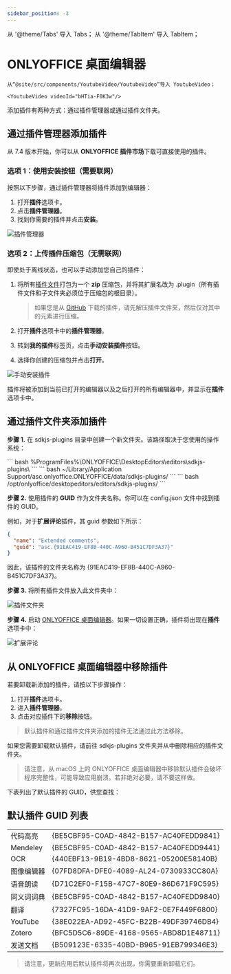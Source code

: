 ```yaml
---
sidebar_position: -3
---
```


从 '@theme/Tabs' 导入 Tabs；
从 '@theme/TabItem' 导入 TabItem；

# ONLYOFFICE 桌面编辑器

```mdx-code-block
从“@site/src/components/YoutubeVideo/YoutubeVideo”导入 YoutubeVideo；

<YoutubeVideo videoId="bHTia-F0K3w"/>
```

添加插件有两种方式：通过插件管理器或通过插件文件夹。

## 通过插件管理器添加插件

从 7.4 版本开始，你可以从 **ONLYOFFICE 插件市场**下载可直接使用的插件。

### 选项 1：使用安装按钮（需要联网）

按照以下步骤，通过插件管理器将插件添加到编辑器：

1. 打开**插件**选项卡。
2. 点击**插件管理器**。
3. 找到你需要的插件并点击**安装**。

![插件管理器](/assets/images/plugins/desktop-plugin-manager.png)

### 选项 2：上传插件压缩包（无需联网）

即使处于离线状态，也可以手动添加您自己的插件：

1. 将所有[插件文件](../../structure/manifest/manifest.md)打包为一个 **zip** 压缩包，并将其扩展名改为 .plugin（所有插件文件和子文件夹必须位于压缩包的根目录）。

   > 如果您是从 [GitHub](https://github.com/ONLYOFFICE/sdkjs-plugins) 下载的插件，请先解压插件文件夹，然后仅对其中的元素进行压缩。

2. 打开**插件**选项卡中的**插件管理器**。

3. 转到**我的插件**标签页，点击**手动安装插件**按钮。

4. 选择你创建的压缩包并点击**打开**。

![手动安装插件](/assets/images/plugins/install-manually.png)

插件将被添加到当前已打开的编辑器以及之后打开的所有编辑器中，并显示在**插件**选项卡中。

## 通过插件文件夹添加插件

**步骤 1.** 在 sdkjs-plugins 目录中创建一个新文件夹。该路径取决于您使用的操作系统：

<Tabs>
  <TabItem value="win" label="Windows">
      ``` bash
      %ProgramFiles%\ONLYOFFICE\DesktopEditors\editors\sdkjs-plugins\
      ```
  </TabItem>
  <TabItem value="mac" label="macOS">
      ``` bash
      ~/Library/Application Support/asc.onlyoffice.ONLYOFFICE/data/sdkjs-plugins/
      ```
  </TabItem>
  <TabItem value="lin" label="Linux">
      ``` bash
      /opt/onlyoffice/desktopeditors/editors/sdkjs-plugins/
      ```
  </TabItem>
</Tabs>

**步骤 2.** 使用插件的 **GUID** 作为文件夹名称。你可以在 config.json 文件中找到插件的 GUID。

例如，对于**扩展评论**插件，其 guid 参数如下所示：

``` json
{
  "name": "Extended comments",
  "guid": "asc.{91EAC419-EF8B-440C-A960-B451C7DF3A37}"
}
```

因此，该插件的文件夹名称为 \{91EAC419-EF8B-440C-A960-B451C7DF3A37\}。

**步骤 3.** 将所有插件文件放入此文件夹中：

![插件文件夹](/assets/images/plugins/plugins_folder.png)

**步骤 4.** 启动 [ONLYOFFICE 桌面编辑器](../../../desktop-editors/get-started/overview.md)。如果一切设置正确，插件将出现在**插件**选项卡中：

![扩展评论](/assets/images/plugins/extended_comments.png)

## 从 ONLYOFFICE 桌面编辑器中移除插件

若要卸载新添加的插件，请按以下步骤操作：

1. 打开**插件**选项卡。
2. 进入**插件管理器**。
3. 点击对应插件下的**移除**按钮。

> 默认插件和通过插件文件夹添加的插件无法通过此方法移除。

如果您需要卸载默认插件，请前往 sdkjs-plugins 文件夹并从中删除相应的插件文件夹。

> 请注意，从 macOS 上的 ONLYOFFICE 桌面编辑器中移除默认插件会破坏程序完整性，可能导致应用崩溃。若非绝对必要，请不要这样做。

下表列出了默认插件的 GUID，供您查找：

## 默认插件 GUID 列表

|                |                                        |
| -------------- | -------------------------------------- |
| 代码高亮        | \{BE5CBF95-C0AD-4842-B157-AC40FEDD9841\} |
| Mendeley       | \{BE5CBF95-C0AD-4842-B157-AC40FEDD9441\} |
| OCR            | \{440EBF13-9B19-4BD8-8621-05200E58140B\} |
| 图像编辑器      | \{07FD8DFA-DFE0-4089-AL24-0730933CC80A\} |
| 语音朗读        | \{D71C2EF0-F15B-47C7-80E9-86D671F9C595\} |
| 同义词词典      | \{BE5CBF95-C0AD-4842-B157-AC40FEDD9840\} |
| 翻译           | \{7327FC95-16DA-41D9-9AF2-0E7F449F6800\} |
| YouTube        | \{38E022EA-AD92-45FC-B22B-49DF39746DB4\} |
| Zotero         | \{BFC5D5C6-89DE-4168-9565-ABD8D1E48711\} |
| 发送文档        | \{B509123E-6335-40BD-B965-91EB799346E3\} |

> 请注意，更新应用后默认插件将再次出现，你需要重新卸载它们。
